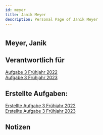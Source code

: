 ```yaml
---
id: meyer
title: Janik Meyer
description: Personal Page of Janik Meyer
---
```

#
## Meyer, Janik

## Verantwortlich für

[Aufgabe 3 Frühjahr 2022](../../AP1/2022/ap1f_2022/ap1f_2022_a3.md)  
[Aufgabe 3 Frühjahr 2023](../../AP1/2023/ap1f_2023/ap1f_2023_a3.md)  

## Erstellte Aufgaben:

[Erstellte Aufgabe 3 Frühjahr 2022](../../AP1/2022/ap1f_2022/solution/solution_Nr3.md)  
[Erstellte Aufgabe 3 Frühjahr 2023](../../AP1/2023/ap1f_2023/solution/solution_Nr3.md)  

## Notizen
